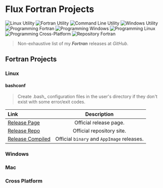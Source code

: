 # Flux Fortran Projects

![Linux Utility](https://img.shields.io/static/v1?label=Utility&message=Linux&color=green) ![Fortran Utility](https://img.shields.io/static/v1?label=Utility&message=Fortran&color=blue) ![Command Line Utility](https://img.shields.io/static/v1?label=Utility&message=Command%20Line&color=blueviolet) ![Windows Utility](https://img.shields.io/static/v1?label=Utility&message=Windows&color=b91d47) ![Programming Fortran](https://img.shields.io/static/v1?label=Programming&message=Fortran&color=yellow) ![Programming Windows](https://img.shields.io/static/v1?label=Programming&message=Windows&color=1e7145) ![Programming Linux](https://img.shields.io/static/v1?label=Programming&message=Linux&color=ff0097) ![Programming Cross-Platform](https://img.shields.io/static/v1?label=Programming&message=Cross%20Platform&color=00aba9) ![Repository Fortran](https://img.shields.io/static/v1?label=Repository&message=Fortran&color=603cba)

> Non-exhaustive list of my ***Fortran*** releases at *GitHub*.

## Fortran Projects

### Linux

#### bashconf

> Create .bash_<NAME> configuration files in the user's directory if they don't exist with some error/exit codes.

Link|Description
:---|:---:
[Release Page](https://lateralus138.github.io/bashconf/)|Official release page.
[Release Repo](https://github.com/Lateralus138/bashconf)|Official repository site.
[Release Compiled](https://github.com/Lateralus138/bashconf/releases/tag/Continuous)|Official `binary` and `AppImage` releases.

### Windows

### Mac

### Cross Platform